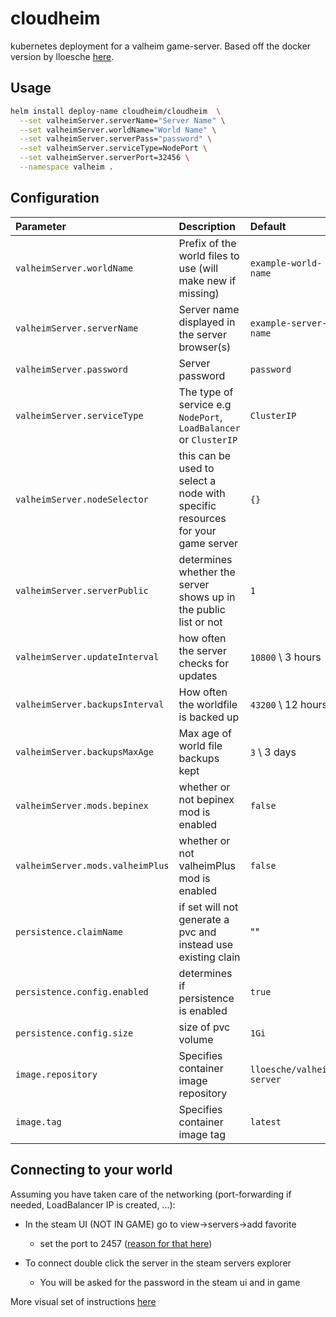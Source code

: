 # cloudheim

kubernetes deployment for a valheim game-server. Based off the docker version by lloesche [here](https://github.com/lloesche/valheim-server-docker).

## Usage

```bash
helm install deploy-name cloudheim/cloudheim  \
  --set valheimServer.serverName="Server Name" \
  --set valheimServer.worldName="World Name" \
  --set valheimServer.serverPass="password" \
  --set valheimServer.serviceType=NodePort \
  --set valheimServer.serverPort=32456 \
  --namespace valheim .
```

## Configuration

Parameter                        | Description                                                                    | Default
:------------------------------- | :----------------------------------------------------------------------------- | :------------------------
`valheimServer.worldName`        | Prefix of the world files to use (will make new if missing)                    | `example-world-name`
`valheimServer.serverName`       | Server name displayed in the server browser(s)                                 | `example-server-name`
`valheimServer.password`         | Server password                                                                | `password`
`valheimServer.serviceType`      | The type of service e.g `NodePort`, `LoadBalancer` or `ClusterIP`              | `ClusterIP`
`valheimServer.nodeSelector`     | this can be used to select a node with specific resources for your game server | `{}`
`valheimServer.serverPublic`     | determines whether the server shows up in the public list or not               | `1`
`valheimServer.updateInterval`   | how often the server checks for updates                                        | `10800` \ 3 hours
`valheimServer.backupsInterval`  | How often the worldfile is backed up                                           | `43200` \ 12 hours
`valheimServer.backupsMaxAge`    | Max age of world file backups kept                                             | `3` \ 3 days
`valheimServer.mods.bepinex`     | whether or not bepinex mod is enabled                                          | `false`
`valheimServer.mods.valheimPlus` | whether or not valheimPlus mod is enabled                                      | `false`
`persistence.claimName`          | if set will not generate a pvc and instead use existing clain                  | ""
`persistence.config.enabled`     | determines if persistence is enabled                                           | `true`
`persistence.config.size`        | size of pvc volume                                                             | `1Gi`
`image.repository`               | Specifies container image repository                                           | `lloesche/valheim-server`
`image.tag`                      | Specifies container image tag                                                  | `latest`

## Connecting to your world

Assuming you have taken care of the networking (port-forwarding if needed, LoadBalancer IP is created, ...):

- In the steam UI (NOT IN GAME) go to view->servers->add favorite

  - set the port to 2457 ([reason for that here](https://github.com/lloesche/valheim-server-docker/discussions/32#discussioncomment-371306))

- To connect double click the server in the steam servers explorer

  - You will be asked for the password in the steam ui and in game

More visual set of instructions [here](https://github.com/mbround18/valheim-docker/discussions/51)
